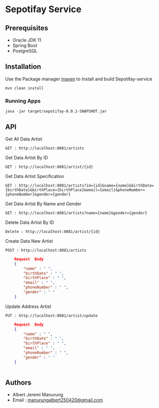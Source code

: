 Sepotifay Service<a name="TOP"></a>
===================

## Prerequisites ##
* Oracle JDK 11
* Spring Boot
* PostgreSQL

## Installation ##
Use the Package manager [maven](https://maven.apache.org/download.cgi) to Install and build Sepotifay-service
```
mvn clean install
```

### Running Apps ###
```
java -jar target/sepotifay-0.0.1-SNAPSHOT.jar
```

## API ##

Get All Data Artist
```
GET : http://localhost:8081/artists
```
Get Data Artist By ID
```
GET : http://localhost:8081/artist/{id}
```
Get Data Artist Specification
```
GET : http://localhost:8081/artists?id={id}&name={name}&birthDate={birthDate}&birthPlace={birthPlace}&email={email}&phoneNumber={phoneNumber}&gender={gender}
```
Get Data Artist By Name and Gender
```
GET : http://localhost:8081/artists?name={name}&gender={gender}
```
Delete Data Artist By ID
```
Delete : http://localhost:8081/artist/{id}
```
Create Data New Artist
```
POST : http://localhost:8081/artists
```
```json
    Request  Body
    {
        "name" : " ",
        "birthDate" : " ",
        "birthPlace" : " ",
        "email" : " ",
        "phoneNumber" : " ",
        "gender" : " "
    }
```
Update Address Artist
```
PUT : http://localhost:8081/artist/update
```
``` json
    Request  Body
    {
        "name" : " ",
        "birthDate" : " ",
        "birthPlace" : " ",
        "email" : " ",
        "phoneNumber" : " ",
        "gender" : " "
    }
    
```

## Authors ##
* Albert Jeremi Manurung
* Email : manurungalbert250420@gmail.com
